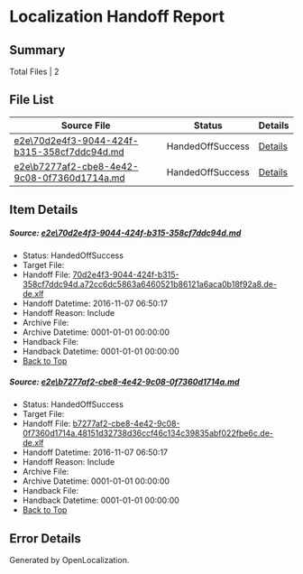 # <a name='report-top'></a> Localization Handoff Report

## Summary
 Total Files | 2

## File List
 Source File | Status | Details 
 ----------- | ------ | ------- 
 [e2e\70d2e4f3-9044-424f-b315-358cf7ddc94d.md](https://github.com/OpenLocalizationTestOrg/ol-test0/blob/16fdc2acbe502e300bb1fd34d7e148d58d66d8d9/e2e/70d2e4f3-9044-424f-b315-358cf7ddc94d.md) | HandedOffSuccess | [Details](#e87d1c1acfb158cc2e080e8c502217647445d2193)
 [e2e\b7277af2-cbe8-4e42-9c08-0f7360d1714a.md](https://github.com/OpenLocalizationTestOrg/ol-test0/blob/16fdc2acbe502e300bb1fd34d7e148d58d66d8d9/e2e/b7277af2-cbe8-4e42-9c08-0f7360d1714a.md) | HandedOffSuccess | [Details](#ecc079fb1818a0f8752d2fb5f1909262e0d988924)

## Item Details
##### <a name='e87d1c1acfb158cc2e080e8c502217647445d2193'></a> Source: [e2e\70d2e4f3-9044-424f-b315-358cf7ddc94d.md](https://github.com/OpenLocalizationTestOrg/ol-test0/blob/16fdc2acbe502e300bb1fd34d7e148d58d66d8d9/e2e/70d2e4f3-9044-424f-b315-358cf7ddc94d.md)
* Status: HandedOffSuccess
* Target File: 
* Handoff File: [70d2e4f3-9044-424f-b315-358cf7ddc94d.a72cc6dc5863a6460521b86121a6aca0b18f92a8.de-de.xlf](https://github.com/OpenLocalizationTestOrg/ol-test0-handoff/blob/b8c0afb9dae57770fa3cf7d9e83d05020b1d710b/ol-handoff/OpenLocalizationTestOrg/ol-test0-dede/yufeih/ht/70d2e4f3-9044-424f-b315-358cf7ddc94d.a72cc6dc5863a6460521b86121a6aca0b18f92a8.de-de.xlf)
* Handoff Datetime: 2016-11-07 06:50:17
* Handoff Reason: Include
* Archive File: 
* Archive Datetime: 0001-01-01 00:00:00
* Handback File: 
* Handback Datetime: 0001-01-01 00:00:00
* [Back to Top](#report-top)

##### <a name='ecc079fb1818a0f8752d2fb5f1909262e0d988924'></a> Source: [e2e\b7277af2-cbe8-4e42-9c08-0f7360d1714a.md](https://github.com/OpenLocalizationTestOrg/ol-test0/blob/16fdc2acbe502e300bb1fd34d7e148d58d66d8d9/e2e/b7277af2-cbe8-4e42-9c08-0f7360d1714a.md)
* Status: HandedOffSuccess
* Target File: 
* Handoff File: [b7277af2-cbe8-4e42-9c08-0f7360d1714a.48151d32738d36ccf46c134c39835abf022fbe6c.de-de.xlf](https://github.com/OpenLocalizationTestOrg/ol-test0-handoff/blob/b8c0afb9dae57770fa3cf7d9e83d05020b1d710b/ol-handoff/OpenLocalizationTestOrg/ol-test0-dede/yufeih/ht/b7277af2-cbe8-4e42-9c08-0f7360d1714a.48151d32738d36ccf46c134c39835abf022fbe6c.de-de.xlf)
* Handoff Datetime: 2016-11-07 06:50:17
* Handoff Reason: Include
* Archive File: 
* Archive Datetime: 0001-01-01 00:00:00
* Handback File: 
* Handback Datetime: 0001-01-01 00:00:00
* [Back to Top](#report-top)


## Error Details

Generated by OpenLocalization.
